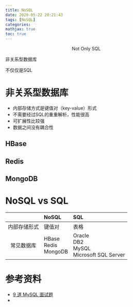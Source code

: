 ```yaml
---
title: NoSQL
date: 2020-05-22 20:21:43
tags: [NoSQL]
categories: 
mathjax: true
toc: true
---
```


<center>Not Only SQL</center>
<!--more-->

非关系型数据库

不仅仅是SQL

# 非关系型数据库
- 内部存储方式是键值对（key-value）形式
- 不需要经过SQL的重重解析，性能很高
- 可扩展性比较强
- 数据之间没有耦合性

## HBase

## Redis

## MongoDB

# NoSQL vs SQL

||NoSQL|SQL|
|:---:|:----|:-----|
|内部存储形式|键值对|表格|
|常见数据库|HBase<br>Redis<br>MongoDB|Oracle<br>DB2<br>MySQL<br>Microsoft SQL Server|


# 参考资料
- [9 道 MySQL 面试题](https://mp.weixin.qq.com/s?__biz=MzA3MTg4NjY4Mw==&mid=2457305755&idx=2&sn=764158cf905b0622e1697f51baa718f2&chksm=88a590afbfd219b98bd7d83c2f4ea4d572654b5889eff254bbbb60f2189f61aee393e1801510&mpshare=1&scene=1&srcid=&sharer_sharetime=1590150427096&sharer_shareid=b539221659d6ecf12200314308b58dd3&key=21ed68970b00e8fc75b1e914e6c754e962a5fcec08d9c1e0fb5bfcb82d495aac1ab014508f15a5ebb1eaf6e1c2a2036cecc7516e989e5f1bd3b3615846e67437d7d0ad461bc0ca4d28139dc860680c5b&ascene=1&uin=MjAwNDUzMjgxNw%3D%3D&devicetype=Windows+10+x64&version=62090070&lang=zh_CN&exportkey=AbupEngztSgB4dsmRHvGbpk%3D&pass_ticket=iLa2XiZaCBS2XSrbXAnYFAIdgj9HEiggWqWDoDR8tX5Ckgf6sdWkU3%2BCxbmiJIYM)
- []()
